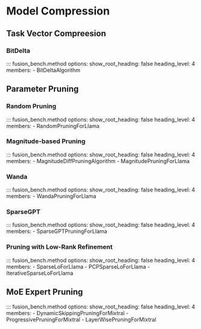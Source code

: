 # Model Compression

## Task Vector Compreesion

### BitDelta

::: fusion_bench.method
    options:
        show_root_heading: false
        heading_level: 4
        members:
        - BitDeltaAlgorithm

## Parameter Pruning

### Random Pruning

::: fusion_bench.method
    options:
        show_root_heading: false
        heading_level: 4
        members:
        - RandomPruningForLlama

### Magnitude-based Pruning

::: fusion_bench.method
    options:
        show_root_heading: false
        heading_level: 4
        members:
        - MagnitudeDiffPruningAlgorithm
        - MagnitudePruningForLlama

### Wanda

::: fusion_bench.method
    options:
        show_root_heading: false
        heading_level: 4
        members:
        - WandaPruningForLlama

### SparseGPT

::: fusion_bench.method
    options:
        show_root_heading: false
        heading_level: 4
        members:
        - SparseGPTPruningForLlama

### Pruning with Low-Rank Refinement

::: fusion_bench.method
    options:
        show_root_heading: false
        heading_level: 4
        members:
        - SparseLoForLlama
        - PCPSparseLoForLlama
        - IterativeSparseLoForLlama

## MoE Expert Pruning

::: fusion_bench.method
    options:
        show_root_heading: false
        heading_level: 4
        members:
        - DynamicSkippingPruningForMixtral
        - ProgressivePruningForMixtral
        - LayerWisePruningForMixtral
